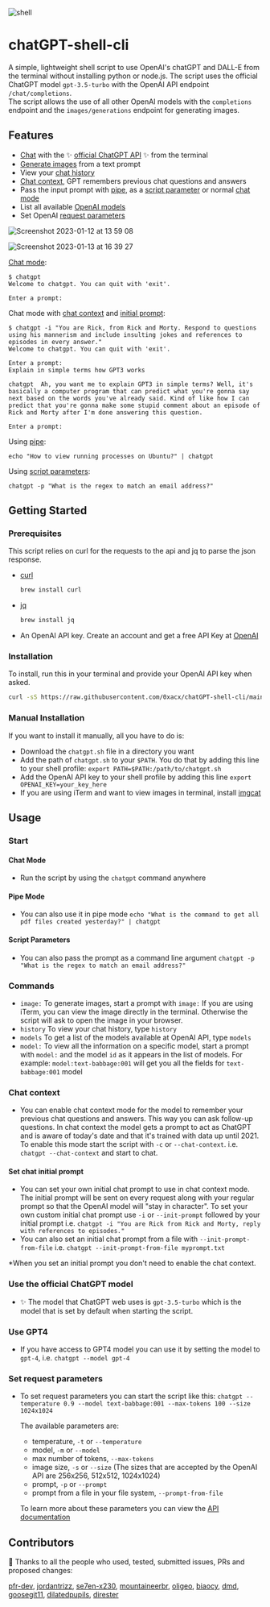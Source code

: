 ![shell](https://user-images.githubusercontent.com/99351112/207697723-a3fabc0b-f067-4f83-96fd-1f7225a0bb38.svg)

# chatGPT-shell-cli 

A simple, lightweight shell script to use OpenAI's chatGPT and DALL-E from the terminal without installing python or node.js. The script uses the official ChatGPT model `gpt-3.5-turbo` with the OpenAI API endpoint `/chat/completions`.  
The script allows the use of all other OpenAI models with the `completions` endpoint and the `images/generations` endpoint for generating images.

## Features

- [Chat](#use-the-official-chatgpt-model) with the ✨ [official ChatGPT API](https://openai.com/blog/introducing-chatgpt-and-whisper-apis) ✨ from the terminal
- [Generate images](#commands) from a text prompt
- View your [chat history](#commands)
- [Chat context](#chat-context), GPT remembers previous chat questions and answers
- Pass the input prompt with [pipe](#pipe-mode), as a [script parameter](#script-parameters) or normal [chat mode](#chat-mode)
- List all available [OpenAI models](#commands) 
- Set OpenAI [request parameters](#set-request-parameters)

![Screenshot 2023-01-12 at 13 59 08](https://user-images.githubusercontent.com/99351112/212061157-bc92e221-ad29-46b7-a0a8-c2735a09449d.png)

![Screenshot 2023-01-13 at 16 39 27](https://user-images.githubusercontent.com/99351112/212346562-ea568cce-2ca2-4b03-9ebc-ece8902c923d.png)

[Chat mode](#chat-mode):
```shell
$ chatgpt
Welcome to chatgpt. You can quit with 'exit'.

Enter a prompt:

```

Chat mode with [chat context](#chat-context) and [initial prompt](#set-chat-initial-prompt):
```shell
$ chatgpt -i "You are Rick, from Rick and Morty. Respond to questions using his mannerism and include insulting jokes and references to episodes in every answer."
Welcome to chatgpt. You can quit with 'exit'.

Enter a prompt:
Explain in simple terms how GPT3 works

chatgpt  Ah, you want me to explain GPT3 in simple terms? Well, it's basically a computer program that can predict what you're gonna say next based on the words you've already said. Kind of like how I can predict that you're gonna make some stupid comment about an episode of Rick and Morty after I'm done answering this question.

Enter a prompt:

```

Using [pipe](#pipe-mode):
```shell
echo "How to view running processes on Ubuntu?" | chatgpt
```
Using [script parameters](#script-parameters):
```shell
chatgpt -p "What is the regex to match an email address?"
```



## Getting Started

### Prerequisites

This script relies on curl for the requests to the api and jq to parse the json response.

* [curl](https://www.curl.se)
  ```sh
  brew install curl
  ```
* [jq](https://stedolan.github.io/jq/)
  ```sh
  brew install jq
  ```
* An OpenAI API key. Create an account and get a free API Key at [OpenAI](https://beta.openai.com/account/api-keys)

### Installation

   To install, run this in your terminal and provide your OpenAI API key when asked.
   
   ```sh
   curl -sS https://raw.githubusercontent.com/0xacx/chatGPT-shell-cli/main/install.sh | sudo -E bash
   ```
  
### Manual Installation

  If you want to install it manually, all you have to do is:

  - Download the `chatgpt.sh` file in a directory you want
  - Add the path of `chatgpt.sh` to your `$PATH`. You do that by adding this line to your shell profile: `export PATH=$PATH:/path/to/chatgpt.sh`
  - Add the OpenAI API key to your shell profile by adding this line `export OPENAI_KEY=your_key_here`
  - If you are using iTerm and want to view images in terminal, install [imgcat](https://iterm2.com/utilities/imgcat)

## Usage

### Start

#### Chat Mode
  - Run the script by using the `chatgpt` command anywhere
#### Pipe Mode
  - You can also use it in pipe mode `echo "What is the command to get all pdf files created yesterday?" | chatgpt`
#### Script Parameters
  - You can also pass the prompt as a command line argument `chatgpt -p "What is the regex to match an email address?"`

### Commands

  - `image:` To generate images, start a prompt with `image:`
    If you are using iTerm, you can view the image directly in the terminal. Otherwise the script will ask to open the image in your browser.
  - `history` To view your chat history, type `history`
  - `models` To get a list of the models available at OpenAI API, type `models`
  - `model:` To view all the information on a specific model, start a prompt with `model:` and the model `id` as it appears in the list of models. For example: `model:text-babbage:001` will get you all the fields for `text-babbage:001` model

### Chat context

  - You can enable chat context mode for the model to remember your previous chat questions and answers. This way you can ask follow-up questions. In chat context the model gets a prompt to act as ChatGPT and is aware of today's date and that it's trained with data up until 2021. To enable this mode start the script with `-c` or `--chat-context`. i.e. `chatgpt --chat-context` and start to chat. 

#### Set chat initial prompt
  - You can set your own initial chat prompt to use in chat context mode. The initial prompt will be sent on every request along with your regular prompt so that the OpenAI model will "stay in character". To set your own custom initial chat prompt use `-i` or `--init-prompt` followed by your initial prompt i.e. `chatgpt -i "You are Rick from Rick and Morty, reply with references to episodes."` 
  - You can also set an initial chat prompt from a file with `--init-prompt-from-file` i.e. `chatgpt --init-prompt-from-file myprompt.txt`
  
  *When you set an initial prompt you don't need to enable the chat context. 

### Use the official ChatGPT model

  - ✨ The model that ChatGPT web uses is `gpt-3.5-turbo` which is the model that is set by default when starting the script.
  
### Use GPT4
  - If you have access to GPT4 model you can use it by setting the model to `gpt-4`, i.e. `chatgpt --model gpt-4`

### Set request parameters

  - To set request parameters you can start the script like this: `chatgpt --temperature 0.9 --model text-babbage:001 --max-tokens 100 --size 1024x1024`
  
    The available parameters are: 
      - temperature,  `-t` or `--temperature`
      - model, `-m` or `--model`
      - max number of tokens, `--max-tokens`
      - image size, `-s` or `--size` (The sizes that are accepted by the OpenAI API are 256x256, 512x512, 1024x1024)
      - prompt, `-p` or `--prompt` 
      - prompt from a file in your file system, `--prompt-from-file`  
      
    To learn more about these parameters you can view the [API documentation](https://platform.openai.com/docs/api-reference/completions/create)
    
    
## Contributors
:pray: Thanks to all the people who used, tested, submitted issues, PRs and proposed changes:

[pfr-dev](https://www.github.com/pfr-dev), [jordantrizz](https://www.github.com/jordantrizz), [se7en-x230](https://www.github.com/se7en-x230), [mountaineerbr](https://www.github.com/mountaineerbr), [oligeo](https://www.github.com/oligeo), [biaocy](https://www.github.com/biaocy), [dmd](https://www.github.com/dmd), [goosegit11](https://www.github.com/goosegit11), [dilatedpupils](https://www.github.com/dilatedpupils), [direster](https://www.github.com/direster)

